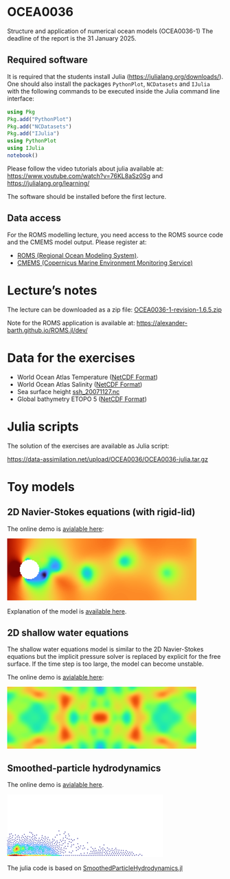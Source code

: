 # OCEA0036
Structure and application of numerical ocean models (OCEA0036-1)
The deadline of the report is the 31 January 2025.

## Required software

It is required that the students install Julia (https://julialang.org/downloads/). One should also install the packages `PythonPlot`, `NCDatasets` and `IJulia` with the following commands to be executed inside the Julia command line interface:


```julia
using Pkg
Pkg.add("PythonPlot")
Pkg.add("NCDatasets")
Pkg.add("IJulia")
using PythonPlot
using IJulia
notebook()
```

Please follow the video tutorials about julia available at: https://www.youtube.com/watch?v=76KL8aSz0Sg and https://julialang.org/learning/

The software should be installed before the first lecture. 

## Data access

For the ROMS modelling lecture, you need access to the ROMS source code and the CMEMS model output. Please register at:
* [ROMS (Regional Ocean Modeling System)](https://www.myroms.org/index.php?page=RomsCode).
* [CMEMS (Copernicus Marine Environment Monitoring Service)](https://marine.copernicus.eu/services-portfolio/register-now/)



# Lecture’s notes

The lecture can be downloaded as a zip file: [OCEA0036-1-revision-1.6.5.zip](https://data-assimilation.net/upload/OCEA0036/OCEA0036-1-revision-1.6.5.zip)

Note for the ROMS application is available at:
https://alexander-barth.github.io/ROMS.jl/dev/


# Data for the exercises
* World Ocean Atlas Temperature ([NetCDF Format](https://data-assimilation.net/upload/OCEA0036/t00an1.nc))
* World Ocean Atlas Salinity ([NetCDF Format](https://data-assimilation.net/upload/OCEA0036/s00an1.nc))
* Sea surface height [ssh_20071127.nc](https://data-assimilation.net/upload/OCEA0036/ssh_20071127.nc)
* Global bathymetry ETOPO 5 ([NetCDF Format](https://data-assimilation.net/upload/OCEA0036/etopo5_adjusted.nc))


# Julia scripts

The solution of the exercises are available as Julia script:

https://data-assimilation.net/upload/OCEA0036/OCEA0036-julia.tar.gz


# Toy models

## 2D Navier-Stokes equations (with rigid-lid)


The online demo is [avialable here](https://alexander-barth.github.io/FluidSimDemo-WebAssembly/):

[![image](https://raw.githubusercontent.com/Alexander-Barth/FluidSimDemo-WebAssembly/main/images/test_fluid_sim.png)](https://alexander-barth.github.io/FluidSimDemo-WebAssembly/)

Explanation of the model is [available here](https://github.com/Alexander-Barth/FluidSimDemo.jl).


## 2D shallow water equations

The shallow water equations model is similar to the 2D Navier-Stokes equations but the implicit pressure solver is replaced by explicit for the free surface. If the time step is too large, the model can become unstable.

The online demo is [avialable here](https://alexander-barth.github.io/FluidSimDemo-WebAssembly/ShallowWater):

[![image](https://raw.githubusercontent.com/Alexander-Barth/FluidSimDemo-WebAssembly/main/images/ShallowWater.png)](https://alexander-barth.github.io/FluidSimDemo-WebAssembly/ShallowWater)


## Smoothed-particle hydrodynamics

The online demo is [avialable here](https://alexander-barth.github.io/FluidSimDemo-WebAssembly/SmoothedParticleHydrodynamics/).

[![image](https://raw.githubusercontent.com/Alexander-Barth/FluidSimDemo-WebAssembly/main/images/SmoothedParticleHydrodynamics.png)](https://alexander-barth.github.io/FluidSimDemo-WebAssembly/SmoothedParticleHydrodynamics/)

The julia code is based on [SmoothedParticleHydrodynamics.jl](https://github.com/Alexander-Barth/SmoothedParticleHydrodynamics.jl)


